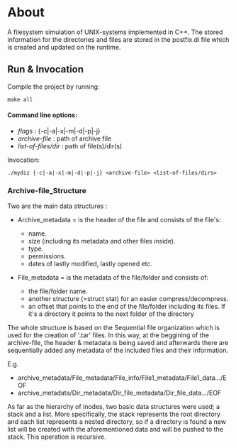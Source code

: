 # About

A filesystem simulation of UNIX-systems implemented in C++. The stored information for the directories and files are stored in the postfix.di file which is created and updated on the runtime.

## Run & Invocation

Compile the project by running:
```
make all
```

#### Command line options:
 * *flags*             : {-c|-a|-x|-m|-d|-p|-j}
 * *archive-file*      : path of archive file
 * *list-of-files/dir* : path of file(s)/dir(s)

Invocation:

    ./mydiz {-c|-a|-x|-m|-d|-p|-j} <archive-file> <list-of-files/dirs>

### Archive-file_Structure ###

Two are the main data structures :
 * Archive_metadata = is the header of the file and consists of the file's:
   * name.
   * size (including its metadata and other files inside).
   * type.
   * permissions.
   * dates of lastly modified, lastly opened etc.

 * File_metadata = is the metadata of the file/folder and consists of:
   * the file/folder name.
   * another structure (=struct stat) for an easier compress/decompress.
   * an offset that points to the end of the file/folder including its files. If it's a directory it points to the next folder of the directory

The whole structure is based on the Sequential file organization which is used for the creation of '.tar' files. In this way, at the beggining of the archive-file, the header & metadata is being saved and afterwards there are sequentially added any metadata of the included files and their information. 

E.g. 
* archive_metadata/File_metadata/File_info/File1_metadata/File1_data.../EOF
* archive_metadata/Dir_metadata/Dir_file_metadata/Dir_file_data.../EOF

As far as the hierarchy of inodes, two basic data structures were used; a stack and a list. More specifically, the stack represents the root directory and each list represents a nested directory, so if a directory is found a new list will be created with the aforementioned data and will be pushed to the stack. This operation is recursive.
